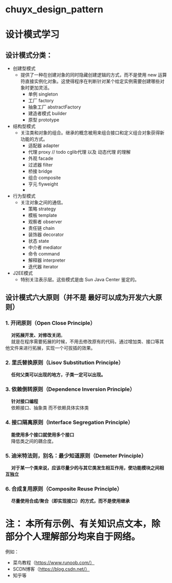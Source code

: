 # chuyx_design_pattern
# 设计模式学习
## 设计模式分类：
- 创建型模式
  - 提供了一种在创建对象的同时隐藏创建逻辑的方式，而不是使用 new 运算符直接实例化对象。这使得程序在判断针对某个给定实例需要创建哪些对象时更加灵活。
    - 单例 singleton
    - 工厂 factory
    - 抽象工厂 abstractFactory
    - 建造者模式 builder
    - 原型 prototype
- 结构型模式
  - 关注类和对象的组合。继承的概念被用来组合接口和定义组合对象获得新功能的方式。
    - 适配器 adapter
    - 代理 proxy   // todo cglib代理 以及 动态代理 的理解
    - 外观 facade
    - 过滤器 filter
    - 桥接 bridge
    - 组合 composite
    - 亨元 flyweight
    - 
- 行为型模式
  - 关注对象之间的通信。
    - 策略 strategy
    - 模板 template
    - 观察者 observer
    - 责任链 chain
    - 装饰器 decorator
    - 状态 state
    - 中介者 mediator
    - 命令 command 
    - 解释器 interpreter
    - 迭代器 iterator
- J2EE模式
  - 特别关注表示层。这些模式是由 Sun Java Center 鉴定的。
  

## 设计模式六大原则（并不是 最好可以成为开发六大原则）
### 1. 开闭原则（Open Close Principle）
   &emsp; **对拓展开发、对修改关闭**。\
   &emsp; 就是在程序需要拓展的时候，不用去修改原有的代码，通过增加类、接口等其他文件来进行拓展，实现一个可拔插的效果。
### 2. 里氏替换原则（Lisov Substitution Principle）
   &emsp; **任何父类可以出现的地方，子类一定可以出现。**
### 3. 依赖倒转原则（Dependence Inversion Principle）
   &emsp; **针对接口编程**\
   &emsp; 依赖接口、抽象类 而不依赖具体实体类
### 4. 接口隔离原则（Interface Segregation Principle）
   &emsp; **能使用多个接口就使用多个接口**\
   &emsp; 降低类之间的耦合度。
### 5. 迪米特法则，别名：最少知道原则（Demeter Principle）
   &emsp; **对于某一个类来说，应该尽量少的与其它类发生相互作用，使功能模块之间相互独立**
### 6. 合成复用原则（Composite Reuse Principle）
   &emsp; **尽量使用合成/聚合（即实现接口）的方式，而不是使用继承**
   

# 注： 本所有示例、有关知识点文本，除部分个人理解部分均来自于网络。
例如：
- 菜鸟教程（https://www.runoob.com/）
- SCDN博客（https://blog.csdn.net/）
- 知乎等